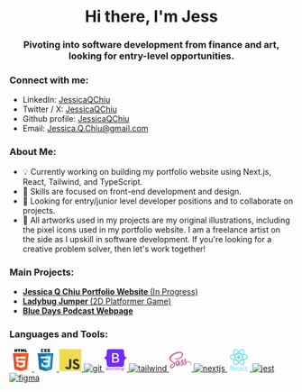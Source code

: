 <h1 align="center">Hi there, I'm Jess</h1>
<h3 align="center">Pivoting into software development from finance and art, looking for entry-level opportunities.</h3>



<h3 align="left">Connect with me:</h3>
<p align="left">
  
- LinkedIn: <a href="https://www.linkedin.com/in/jessicaqchiu/">JessicaQChiu</a>
- Twitter / X: <a href="https://twitter.com/jessicaqchiu">JessicaQChiu</a>
- Github profile: <a href="https://github.com/JessicaQChiu">JessicaQChiu</a>
- Email: <a href="mailto:jessica.q.chiu@gmail.com">Jessica.Q.Chiu@gmail.com</a>
</p>

<h3 align="left">About Me:</h3>
<p align="left">
  
  - 💡 Currently working on building my portfolio website using Next.js, React, Tailwind, and TypeScript. 
  - 🌱 Skills are focused on front-end development and design.
  - 💬 Looking for entry/junior level developer positions and to collaborate on projects.
  - 🎨 All artworks used in my projects are my original illustrations, including the pixel icons used in my portfolio website. I am a freelance artist on the side as I upskill in software development. If you're looking for a creative problem solver, then let's work together!
 </p>

<h3 align="left">Main Projects:</h3>
<p align="left">
  
- <a href="https://jessicaqchiu.vercel.app/"><strong>Jessica Q Chiu Portfolio Website </strong>(In Progress)</a>
- <a href="https://jessicaqchiu.github.io/ladybug-jumper-game/"><strong>Ladybug Jumper </strong>(2D Platformer Game)</a>
- <a href="https://blue-days.vercel.app/"><strong>Blue Days Podcast Webpage</strong></a>
 </p>
 
<h3 align="left">Languages and Tools:</h3>
<p align="left"> 
  <a href="https://www.w3.org/html/" target="_blank" rel="noreferrer"> <img src="https://raw.githubusercontent.com/devicons/devicon/master/icons/html5/html5-original-wordmark.svg" alt="html5" width="40" height="40"/> </a> 
  <a href="https://www.w3schools.com/css/" target="_blank" rel="noreferrer"> <img src="https://raw.githubusercontent.com/devicons/devicon/master/icons/css3/css3-original-wordmark.svg" alt="css3" width="40" height="40"/> </a> 
    <a href="https://developer.mozilla.org/en-US/docs/Web/JavaScript" target="_blank" rel="noreferrer"> <img src="https://raw.githubusercontent.com/devicons/devicon/master/icons/javascript/javascript-original.svg" alt="javascript" width="40" height="40"/> </a> 
  <a href="https://git-scm.com/" target="_blank" rel="noreferrer"> <img src="https://www.vectorlogo.zone/logos/git-scm/git-scm-icon.svg" alt="git" width="40" height="40"/> </a> 
  <a href="https://getbootstrap.com" target="_blank" rel="noreferrer"> <img src="https://raw.githubusercontent.com/devicons/devicon/master/icons/bootstrap/bootstrap-plain-wordmark.svg" alt="bootstrap" width="40" height="40"/> </a> 
  <a href="https://tailwindcss.com/" target="_blank" rel="noreferrer"> <img src="https://www.vectorlogo.zone/logos/tailwindcss/tailwindcss-icon.svg" alt="tailwind" width="40" height="40"/> </a> 
  <a href="https://sass-lang.com" target="_blank" rel="noreferrer"> <img src="https://raw.githubusercontent.com/devicons/devicon/master/icons/sass/sass-original.svg" alt="sass" width="40" height="40"/> </a> 
  <a href="https://nextjs.org/" target="_blank" rel="noreferrer"> <img src="https://cdn.worldvectorlogo.com/logos/nextjs-2.svg" alt="nextjs" width="40" height="40"/> </a> 
  <a href="https://reactjs.org/" target="_blank" rel="noreferrer"> <img src="https://raw.githubusercontent.com/devicons/devicon/master/icons/react/react-original-wordmark.svg" alt="react" width="40" height="40"/> </a> 
  <a href="https://jestjs.io" target="_blank" rel="noreferrer"> <img src="https://www.vectorlogo.zone/logos/jestjsio/jestjsio-icon.svg" alt="jest" width="40" height="40"/> </a> 
  <a href="https://www.figma.com/" target="_blank" rel="noreferrer"> <img src="https://www.vectorlogo.zone/logos/figma/figma-icon.svg" alt="figma" width="40" height="40"/> </a> 
</p>
